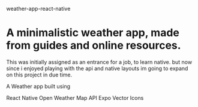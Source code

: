 weather-app-react-native

# A minimalistic weather app, made from guides and online resources. 

This was initially assigned as an entrance for a job, to learn native. 
but now since i enjoyed playing with the api and native layouts im going to expand on this project in due time. 

A Weather app built using

React Native
Open Weather Map API
Expo Vector Icons
